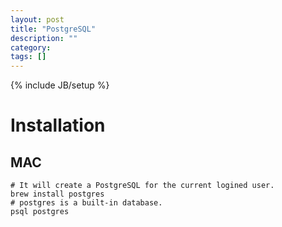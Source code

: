 ```yaml
---
layout: post
title: "PostgreSQL"
description: ""
category:
tags: []
---
```

{% include JB/setup %}

# Installation
## MAC
```
# It will create a PostgreSQL for the current logined user.
brew install postgres
# postgres is a built-in database.
psql postgres
```
